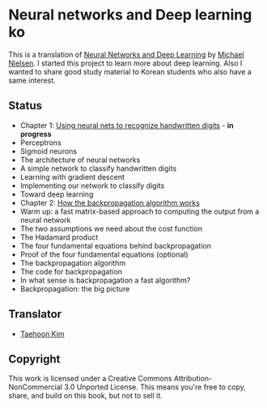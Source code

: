 Neural networks and Deep learning ko
====================================

This is a translation of [Neural Networks and Deep Learning](http://neuralnetworksanddeeplearning.com/) by [Michael Nielsen](http://michaelnielsen.org/). I started this project to learn more about deep learning. Also I wanted to share good study material to Korean students who also have a same interest.


## Status ##

- Chapter 1: [Using neural nets to recognize handwritten digits](http://neuralnetworksanddeeplearning.com/chap1.html) - **in progress**
 - Perceptrons
 - Sigmoid neurons
 - The architecture of neural networks
 - A simple network to classify handwritten digits
 - Learning with gradient descent
 - Implementing our network to classify digits
 - Toward deep learning
- Chapter 2: [How the backpropagation algorithm works](http://neuralnetworksanddeeplearning.com/chap2.html)
 - Warm up: a fast matrix-based approach to computing the output from a neural network
 - The two assumptions we need about the cost function
 - The Hadamard product
 - The four fundamental equations behind backpropagation
 - Proof of the four fundamental equations (optional)
 - The backpropagation algorithm
 - The code for backpropagation
 - In what sense is backpropagation a fast algorithm?
 - Backpropagation: the big picture


## Translator ##

- [Taehoon Kim](http://carpedm20.github.io/about/)

## Copyright ##

This work is licensed under a Creative Commons Attribution-NonCommercial 3.0 Unported License. This means you're free to copy, share, and build on this book, but not to sell it.
